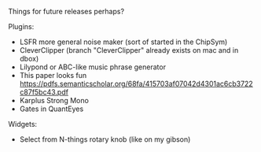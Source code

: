 Things for future releases perhaps?

Plugins:
* LSFR more general noise maker (sort of started in the ChipSym)
* CleverClipper (branch "CleverClipper" already exists on mac and in dbox)
* Lilypond or ABC-like music phrase generator
* This paper looks fun https://pdfs.semanticscholar.org/68fa/415703af07042d4301ac6cb3722c87f5bc43.pdf
* Karplus Strong Mono
* Gates in QuantEyes

Widgets:
*  Select from N-things rotary knob (like on my gibson)




